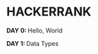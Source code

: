 <h1>HACKERRANK</h1>
<p><strong>DAY 0: </strong>Hello, World</p>
<p><strong>DAY 1: </strong>Data Types</p>
